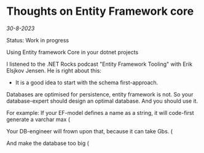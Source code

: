 # Thoughts on Entity Framework core

*30-8-2023*

Status: Work in progress

Using Entity framework Core in your dotnet projects

I listened to the .NET Rocks podcast "Entity Framework Tooling" with Erik Elsjkov Jensen. He is right about this:

- It is a good idea to start with the schema first-approach.

Databases are optimised for persistence, entity framework is not. So your database-expert should design an optimal
database. And you should use it.

For example: If your EF-model defines a name as a string, it will code-first generate a varchar max (

[//]: # (	ToDo: does it??)

Your DB-engineer will frown upon that, because it can take Gbs. (

[//]: # (	ToDo: Is that true?)

And make the database too big (

[//]: # (	ToDo: Architecture course, splitting db's is a bad idea, distributed systems -> do not distribute)

[//]: # (	ToDo: I want to check this stuff, and I want to know what tools I can use to make my life easier.)